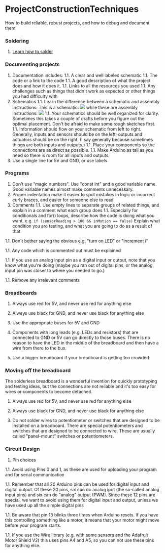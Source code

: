# ProjectConstructionTechniques

How to build reliable, robust projects, and how to debug and document them

### Soldering
1. [Learn how to solder](https://github.com/michaelshiloh/resourcesForClasses/tree/master#soldering)


### Documenting projects
1. Documentation includes:
1.1. A clear and well labeled schematic 
1.1. The code or a link to the code
1.1. A good description of what the project does and how it does it. 
1.1. Links to all the resources you used
1.1. Any challenges such as things that didn't work as expected or other
things you had difficulty with
1. Schematics
1.1. Learn the difference between a schematic and assembly instructions: This is a
schematic:
![](media/arduinoSparkFunMotorDriver_schem.jpg)
while these are assembly instructions:
![](https://cdn.sparkfun.com/assets/learn_tutorials/8/9/1/SIK_Circuit_5A_SIK_Circuit_5A_Motor__Basics_bb_Fritzing.jpg)
1.1. Your schematics should be well organized for clarity. 
Sometimes this takes
a couple of drafts before you figure out the optimal
placement. Don't be afraid to make some rough sketches first.
1.1. Information should flow on your schematic from left to right. 
Generally, 
inputs and sensors should be on the left; outputs and actuators should be on
the right. (I say generally because sometimes things are both inputs and
outputs.)
1.1. Place your components so the connections are as direct as possible.
1.1.  Make Arduino as tall as you need so there is room for all 
inputs and outputs
1. Use a single line for 5V and GND, or use labels

### Programs

1. Don't use "magic numbers". Use "const int" 
and a good variable name. Good variable names almost make comments 
unnecessary.
1. Proper indentation make it easier to spot mistakes in logic or
incorrect curly braces, and easier for someone else to read
1. Comments
1.1. Use empty lines to separate groups of related things, and explain
in a comment what each group does
1.1. Especially for conditionals and for() loops, 
describe how the code is doing what you want, e.g.
```if (sensorReading > 100 && inMotion == false)```
Explain what condition you are testing, and what you are going to do as a result of that

1.1. Don't bother saying the obvious e.g. "turn on LED" or "increment i"

1.1. Any code which is commented out must be explained 

1.1. If you use an analog input pin as a digital input or output, 
note that you know what you're doing (maybe you ran out of digital pins, 
or the analog input pin was closer to where you needed to go.)

1.1. Remove any irrelevant comments




### Breadboards

1. Always use red for 5V, and never use red for anything else

1. Always use black for GND, and never use black for anything else

1. Use the appropriate buses for 5V and GND

1. Components with long leads (e.g. LEDs and resistors) that are connected
to GND or 5V can go directly to those buses. There is no reason to have the
LED in the middle of the breadboard and then have a wire from there to the
bus.

1. Use a bigger breadboard if your breadboard is getting too crowded


### Moving off the breadboard

The solderless breadboard is a wonderful invention for
   quickly prototyping and testing ideas, but the connections are not reliable
   and it's too easy for wires or components to become detached.

1. Always use red for 5V, and never use red for anything else

1. Always use black for GND, and never use black for anything else

1. Do not solder wires to potentiometer or switches that are designed to be
installed on a breadboard.  There are special potentiometers and switches that
are designed to be connected to wire. These are usually called "panel-mount"
switches or potentiometers.

### Circuit Design

1. Pin choices

1.1. Avoid using Pins 0 and 1, as these are used for uploading your program
and for serial communication

1.1. Remember that all 20 Arduino pins can be used for digital input and
digital output. Of these 20 pins, six can do analog iput (the so-called analog
input pins) and six can do "analog" output (PWM). Since these 12 pins are
special, we want to avoid using them for digital input and output, unless we
have used up all the simple digital pins

1.1. Be aware that pin 13 blinks three times when Arduino resets. If you
have this controlling something like a motor, it means that your motor might
move before your program starts.

1.1. If you use the Wire library 
(e.g. with some sensors and the Adafruit Motor Shield V2) 
this uses pins A4 and A5, so you can not use these pins for anything else.
